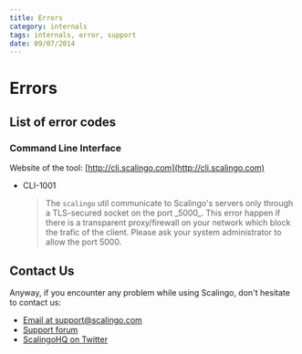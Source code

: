 ```yaml
---
title: Errors
category: internals
tags: internals, error, support
date: 09/07/2014
---
```


# Errors

## List of error codes

### Command Line Interface

Website of the tool: [http://cli.scalingo.com](http://cli.scalingo.com)<i class="fa fa-external-link"></i>

* CLI-1001
  <blockquote>
    The <code>scalingo</code> util communicate to Scalingo's servers only
    through a TLS-secured socket on the port _5000_. This error happen if there
    is a transparent proxy/firewall on your network which block the trafic of
    the client. Please ask your system administrator to allow the port 5000.
  </blockquote>

## Contact Us

Anyway, if you encounter any problem while using Scalingo, don't hesitate to
contact us:

* [Email at support@scalingo.com](mailto:support@scalingo.com)
* [Support forum](https://groups.google.com/forum/#!forum/scalingo-support)
* [ScalingoHQ on Twitter](https://twitter.com/ScalingoHQ)

